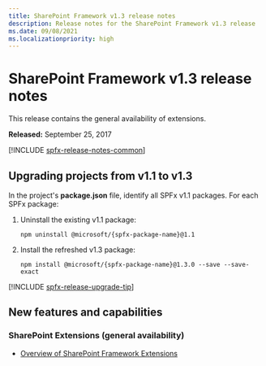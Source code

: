 ```yaml
---
title: SharePoint Framework v1.3 release notes
description: Release notes for the SharePoint Framework v1.3 release
ms.date: 09/08/2021
ms.localizationpriority: high
---
```

# SharePoint Framework v1.3 release notes

This release contains the general availability of extensions.

**Released:** September 25, 2017

[!INCLUDE [spfx-release-notes-common](../../includes/snippets/spfx-release-notes-common.md)]

## Upgrading projects from v1.1 to v1.3

In the project's **package.json** file, identify all SPFx v1.1 packages. For each SPFx package:

1. Uninstall the existing v1.1 package:

    ```console
    npm uninstall @microsoft/{spfx-package-name}@1.1
    ```

1. Install the refreshed v1.3 package:

    ```console
    npm install @microsoft/{spfx-package-name}@1.3.0 --save --save-exact
    ```

[!INCLUDE [spfx-release-upgrade-tip](../../includes/snippets/spfx-release-upgrade-tip.md)]

## New features and capabilities

### SharePoint Extensions (general availability)

- [Overview of SharePoint Framework Extensions](extensions/overview-extensions.md)
